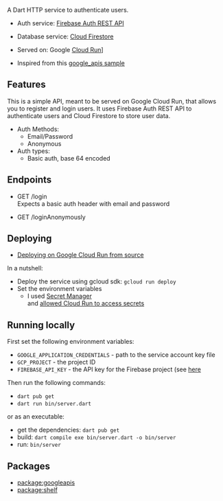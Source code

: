 
A Dart HTTP service to authenticate users.

- Auth service: [Firebase Auth REST API](https://firebase.google.com/docs/reference/rest/auth) 
- Database service: [Cloud Firestore](https://console.cloud.google.com/apis/api/firestore.googleapis.com)
- Served on: Google [Cloud Run](https://cloud.google.com/run)]

- Inspired from this [google_apis sample](https://github.com/dart-lang/samples/tree/master/server/google_apis)


## Features
This is a simple API, meant to be served on Google Cloud Run, that allows you to register and login users. It uses Firebase Auth REST API to authenticate users and Cloud Firestore to store user data.

- Auth Methods: 
  - Email/Password  
  - Anonymous  
- Auth types: 
  - Basic auth, base 64 encoded  

## Endpoints
- GET /login  
  Expects a basic auth header with email and password  

- GET /loginAnonymously
<!-- TODO: Update with all endpoints -->



## Deploying 
- [Deploying on Google Cloud Run from source](https://cloud.google.com/run/docs/quickstarts/build-and-deploy/deploy-service-other-languages#deploy)  

In a nutshell:
  - Deploy the service using gcloud sdk:  `gcloud run deploy`
  - Set the environment variables 
    - I used [Secret Manager](https://cloud.google.com/secret-manager)  
    and [allowed Cloud Run to access secrets](https://cloud.google.com/run/docs/configuring/secrets#access-secret) 

## Running locally
First set the following environment variables:
- `GOOGLE_APPLICATION_CREDENTIALS` - path to the service account key file
- `GCP_PROJECT` - the project ID
- `FIREBASE_API_KEY` - the API key for the Firebase project (see [here](https://firebase.google.com/docs/projects/api-keys)

Then run the following commands:
- `dart pub get`
- `dart run bin/server.dart`
 
 or as an executable:
  - get the dependencies: `dart pub get`
  - build: `dart compile exe bin/server.dart -o bin/server`
  - run: `bin/server`


## Packages
- [package:googleapis](https://pub.dev/packages/googleapis)
- [package:shelf](https://pub.dev/packages/shelf)



